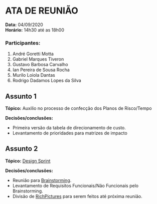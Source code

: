 ﻿# ATA DE REUNIÃO

**Data:** 04/09/2020  
**Horário:** 14h30 até as 18h00

### Participantes:

 1. André Goretti Motta
 2. Gabriel Marques Tiveron
 3. Gustavo Barbosa Carvalho
 4. Ian Pereira de Sousa Rocha
 5. Murilo Loiola Dantas
 6. Rodrigo Dadamos Lopes da Silva

## Assunto 1

**Tópico:** Auxilio no processo de confecção dos Planos de Risco/Tempo

 **Decisões/conclusões:**

 - Primeira versão da tabela de direcionamento de custo.
 - Levantamento de prioridades para matrizes de impacto

## Assunto 2

**Tópico:** [Design Sprint](./design_sprint.md)

 **Decisões/conclusões:**

 - Reunião para [Brainstorming](./brainstorm.md).
 - Levantamento de Requisitos Funcionais/Não Funcionais pelo Brainstorming.
 - Divisão de [RichPictures](./rich_picture.md) para serem feitos até próxima reunião.
